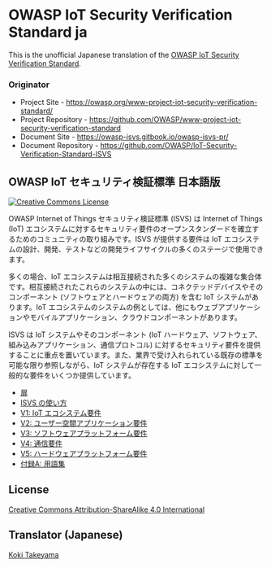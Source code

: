 # OWASP IoT Security Verification Standard ja

This is the unofficial Japanese translation of the [OWASP IoT Security Verification Standard](https://github.com/OWASP/IoT-Security-Verification-Standard-ISVS).

### Originator

- Project Site - <https://owasp.org/www-project-iot-security-verification-standard/>
- Project Repository - <https://github.com/OWASP/www-project-iot-security-verification-standard>
- Document Site - <https://owasp-isvs.gitbook.io/owasp-isvs-pr/>
- Document Repository - <https://github.com/OWASP/IoT-Security-Verification-Standard-ISVS>

## OWASP IoT セキュリティ検証標準 日本語版

[![Creative Commons License](https://licensebuttons.net/l/by-sa/4.0/88x31.png)](https://creativecommons.org/licenses/by-sa/4.0/ "CC BY-SA 4.0")

OWASP Internet of Things セキュリティ検証標準 (ISVS) は Internet of Things (IoT) エコシステムに対するセキュリティ要件のオープンスタンダードを確立するためのコミュニティの取り組みです。ISVS が提供する要件は IoT エコシステムの設計、開発、テストなどの開発ライフサイクルの多くのステージで使用できます。

多くの場合、IoT エコシステムは相互接続された多くのシステムの複雑な集合体です。相互接続されたこれらのシステムの中には、コネクテッドデバイスやそのコンポーネント (ソフトウェアとハードウェアの両方) を含む IoT システムがあります。IoT エコシステムのシステムの例としては、他にもウェブアプリケーションやモバイルアプリケーション、クラウドコンポーネントがあります。

ISVS は IoT システムやそのコンポーネント (IoT ハードウェア、ソフトウェア、組み込みアプリケーション、通信プロトコル) に対するセキュリティ要件を提供することに重点を置いています。また、業界で受け入れられている既存の標準を可能な限り参照しながら、IoT システムが存在する IoT エコシステムに対して一般的な要件をいくつか提供しています。

* [扉](ja/0x01-Frontispiece.md)
* [ISVS の使い方](ja/Using_ISVS.md)
* [V1: IoT エコシステム要件](ja/V1-IoT_Ecosystem_Requirements.md)
* [V2: ユーザー空間アプリケーション要件](ja/V2-User_Space_Application_Requirements.md)
* [V3: ソフトウェアプラットフォーム要件](ja/V3-Software_Platform_Requirements.md)
* [V4: 通信要件](ja/V4-Communication_Requirements.md)
* [V5: ハードウェアプラットフォーム要件](ja/V5-Hardware_Platform_Requirements.md)
* [付録A: 用語集](ja/Appendix_A-Glossary.md)

## License

[Creative Commons Attribution-ShareAlike 4.0 International](https://creativecommons.org/licenses/by-sa/4.0/)

## Translator (Japanese)

[Koki Takeyama](https://github.com/coky-t)
